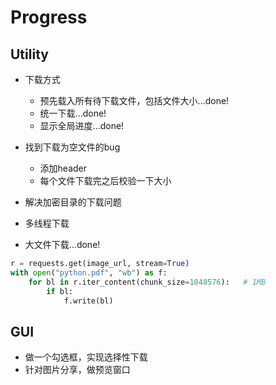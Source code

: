 # Progress

## Utility

* 下载方式
    * 预先载入所有待下载文件，包括文件大小...done!
    * 统一下载...done!
    * 显示全局进度...done!

* 找到下载为空文件的bug
    * 添加header
    * 每个文件下载完之后校验一下大小

* 解决加密目录的下载问题
* 多线程下载
* 大文件下载...done!

```Python
r = requests.get(image_url, stream=True)
with open("python.pdf", "wb") as f:
    for bl in r.iter_content(chunk_size=1048576):   # 1MB
        if bl:
            f.write(bl)
```

## GUI

* 做一个勾选框，实现选择性下载
* 针对图片分享，做预览窗口
